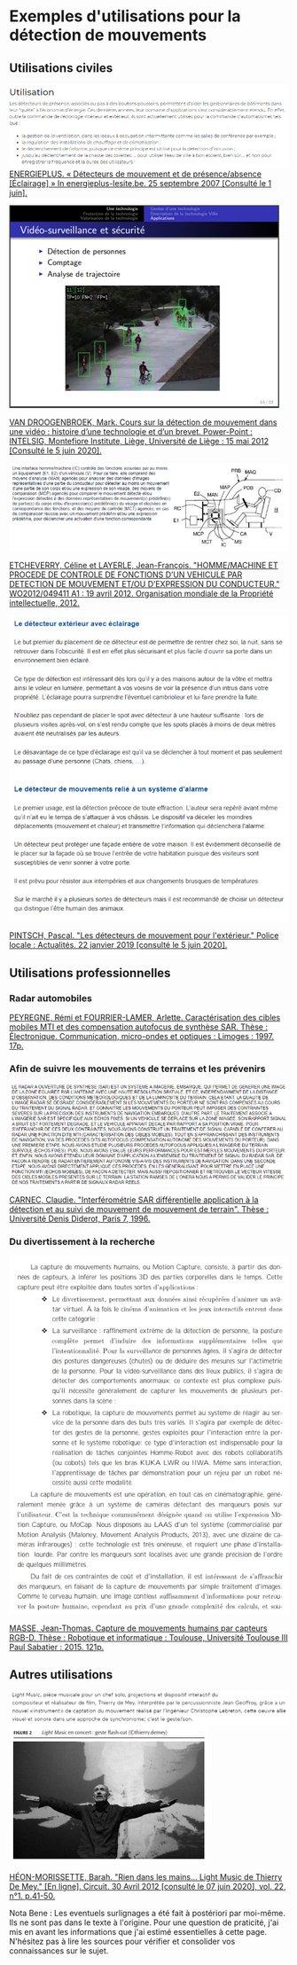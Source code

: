 # Exemples d'utilisations pour la détection de mouvements

## Utilisations civiles
![Diverses utilisations](images/Utilisation.png)
[ENERGIEPLUS. « Détecteurs de mouvement et de présence/absence [Éclairage] » In energieplus-lesite.be. 25 septembre 2007 [Consulté le 1 juin].](https://energieplus-lesite.be/techniques/eclairage10/commandes/gestion-en-fonction-de-la-presence/detecteurs-de-mouvement-et-de-presence-absence/)

![Vidéo-surveillance](images/ddmUsageVideoCours.PNG)

[VAN DROOGENBROEK, Mark. Cours sur la détection de mouvement dans une vidéo : histoire d’une technologie et d’un brevet. Power-Point : INTELSIG, Montefiore Institute, Liège, Université de Liège : 15 mai 2012 [Consulté le 5 juin 2020].]( https://orbi.uliege.be/bitstream/2268/121415/1/VanDroogenbroeck2012LaDetection.pdf)

![Vigilance au volant](images/ddmVoitureVigi.PNG)

[ETCHEVERRY, Céline et LAYERLE, Jean-François. "HOMME/MACHINE ET PROCEDE DE CONTROLE DE FONCTIONS D’UN VEHICULE PAR DETECTION DE MOUVEMENT ET/OU D’EXPRESSION DU CONDUCTEUR." WO2012/049411 A1 : 19 avril 2012. Organisation mondiale de la Propriété intellectuelle, 2012.](https://worldwide.espacenet.com/publicationDetails/biblio?FT=D&date=20160513&DB=EPODOC&locale=&CC=FR&NR=3028221A1)

![Utilité du détecteur à éclairage et relié à un système d'alarme](images/ddmPoliceTypedetect.PNG)

[PINTSCH, Pascal. "Les détecteurs de mouvement pour l'extérieur." Police locale : Actualités. 22 janvier 2019 [consulté le 5 juin 2020].](https://www.police.be/5297/actualites/les-detecteurs-de-mouvement-pour-lexterieur)

## Utilisations professionnelles

### Radar automobiles

[PEYREGNE, Rémi et FOURRIER-LAMER, Arlette. Caractérisation des cibles mobiles MTI et des compensation autofocus de synthèse SAR. Thèse : Électronique. Communication, micro-ondes et optiques : Limoges : 1997. 17p.](https://www.worldcat.org/title/caracterisation-des-cibles-mobiles-mti-et-compensation-autofocus-de-mouvements-dans-un-radar-de-cartographie-a-ouverture-de-synthese-sar/oclc/799085636&referer=brief_results)

### Afin de suivre les mouvements de terrains et les prévenirs 

![Limite technique à la vidéo surveillance par radars](images/ddmGlissementTerrain.PNG)

[CARNEC, Claudie. "Interférométrie SAR différentielle application à la détection et au suivi de mouvement de mouvement de terrain". Thèse : Université Denis Diderot, Paris 7, 1996.](https://www.worldcat.org/title/interferometrie-sar-differentielle-application-a-la-detection-et-au-suivi-de-mouvements-de-terrain/oclc/36434958&referer=brief_results)

### Du divertissement à la recherche

![Utilisation de la Motion Capture](images/MoCap7Util.PNG)

[MASSE, Jean-Thomas. Capture de mouvements humains par capteurs RGB-D. Thèse : Robotique et informatique : Toulouse, Université Toulouse III Paul Sabatier : 2015. 121p.](https://tel.archives-ouvertes.fr/tel-01280163v2/document)

## Autres utilisations
![Instrument de musique par captation de mouvement](images/ddmMusique.PNG)
![L'instrument en question](images/ddmMusiqueimage.PNG)

[HÉON-MORISSETTE, Barah. "Rien dans les mains... Light Music de Thierry De Mey." [En ligne]. Circuit. 30 Avril 2012 [consulté le 07 juin 2020], vol. 22, n°1. p.41-50.](https://www.erudit.org/fr/revues/circuit/2012-v22-n1-circuit081/1008967ar/)


Nota Bene : Les eventuels surlignages a été fait à postériori par moi-même. Ils ne sont pas dans le texte à l'origine. Pour une question de praticité, j'ai mis en avant les informations que j'ai estimé essentielles à cette page. N'hésitez pas à lire les sources pour vérifier et consolider vos connaissances sur le sujet.
